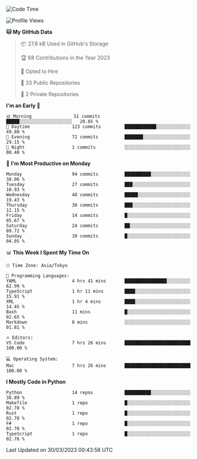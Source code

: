 <!--START_SECTION:waka-->
![Code Time](http://img.shields.io/badge/Code%20Time-606%20hrs%2041%20mins-blue)

![Profile Views](http://img.shields.io/badge/Profile%20Views-0-blue)

**🐱 My GitHub Data** 

> 📦 27.8 kB Used in GitHub's Storage 
 > 
> 🏆 68 Contributions in the Year 2023
 > 
> 💼 Opted to Hire
 > 
> 📜 33 Public Repositories 
 > 
> 🔑 2 Private Repositories 
 > 
**I'm an Early 🐤** 

```text
🌞 Morning                51 commits          █████░░░░░░░░░░░░░░░░░░░░   20.65 % 
🌆 Daytime                123 commits         ████████████░░░░░░░░░░░░░   49.80 % 
🌃 Evening                72 commits          ███████░░░░░░░░░░░░░░░░░░   29.15 % 
🌙 Night                  1 commits           ░░░░░░░░░░░░░░░░░░░░░░░░░   00.40 % 
```
📅 **I'm Most Productive on Monday** 

```text
Monday                   94 commits          ██████████░░░░░░░░░░░░░░░   38.06 % 
Tuesday                  27 commits          ███░░░░░░░░░░░░░░░░░░░░░░   10.93 % 
Wednesday                48 commits          █████░░░░░░░░░░░░░░░░░░░░   19.43 % 
Thursday                 30 commits          ███░░░░░░░░░░░░░░░░░░░░░░   12.15 % 
Friday                   14 commits          █░░░░░░░░░░░░░░░░░░░░░░░░   05.67 % 
Saturday                 24 commits          ██░░░░░░░░░░░░░░░░░░░░░░░   09.72 % 
Sunday                   10 commits          █░░░░░░░░░░░░░░░░░░░░░░░░   04.05 % 
```


📊 **This Week I Spent My Time On** 

```text
🕑︎ Time Zone: Asia/Tokyo

💬 Programming Languages: 
YAML                     4 hrs 41 mins       ████████████████░░░░░░░░░   62.99 % 
TypeScript               1 hr 11 mins        ████░░░░░░░░░░░░░░░░░░░░░   15.91 % 
XML                      1 hr 4 mins         ████░░░░░░░░░░░░░░░░░░░░░   14.45 % 
Bash                     11 mins             █░░░░░░░░░░░░░░░░░░░░░░░░   02.65 % 
Markdown                 8 mins              ░░░░░░░░░░░░░░░░░░░░░░░░░   01.81 % 

🔥 Editors: 
VS Code                  7 hrs 26 mins       █████████████████████████   100.00 % 

💻 Operating System: 
Mac                      7 hrs 26 mins       █████████████████████████   100.00 % 
```

**I Mostly Code in Python** 

```text
Python                   14 repos            ██████████░░░░░░░░░░░░░░░   38.89 % 
Makefile                 1 repo              █░░░░░░░░░░░░░░░░░░░░░░░░   02.78 % 
Rust                     1 repo              █░░░░░░░░░░░░░░░░░░░░░░░░   02.78 % 
F#                       1 repo              █░░░░░░░░░░░░░░░░░░░░░░░░   02.78 % 
TypeScript               1 repo              █░░░░░░░░░░░░░░░░░░░░░░░░   02.78 % 
```




 Last Updated on 30/03/2023 00:43:58 UTC
<!--END_SECTION:waka-->
